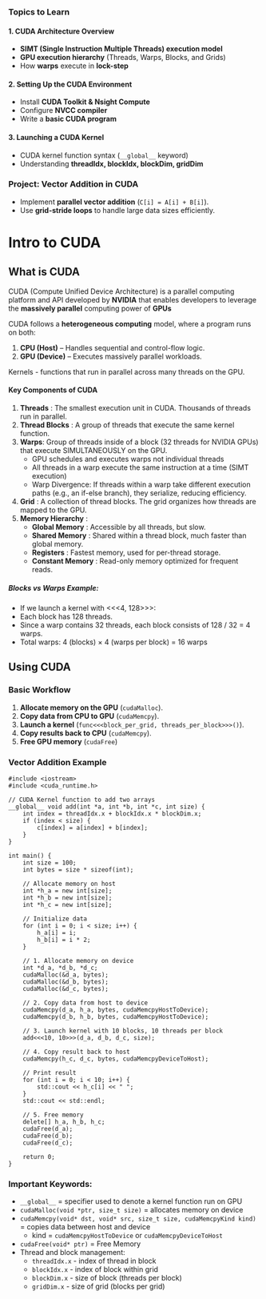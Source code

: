 ### **Topics to Learn**

#### **1. CUDA Architecture Overview**

- **SIMT (Single Instruction Multiple Threads) execution model**
- **GPU execution hierarchy** (Threads, Warps, Blocks, and Grids)
- How **warps** execute in **lock-step**

#### **2. Setting Up the CUDA Environment**

- Install **CUDA Toolkit & Nsight Compute**
- Configure **NVCC compiler**
- Write a **basic CUDA program**

#### **3. Launching a CUDA Kernel**

- CUDA kernel function syntax (`__global__` keyword)
- Understanding **threadIdx, blockIdx, blockDim, gridDim**

### **Project: Vector Addition in CUDA**

- Implement **parallel vector addition** (`C[i] = A[i] + B[i]`).
- Use **grid-stride loops** to handle large data sizes efficiently.

# Intro to CUDA

## What is CUDA

CUDA (Compute Unified Device Architecture) is a parallel computing platform and API developed by **NVIDIA** that enables developers to leverage the **massively parallel** computing power of **GPUs**

CUDA follows a **heterogeneous computing** model, where a program runs on both:

1. **CPU (Host)** – Handles sequential and control-flow logic.
2. **GPU (Device)** – Executes massively parallel workloads.

Kernels - functions that run in parallel across many threads on the GPU.

#### **Key Components of CUDA**

1. **Threads** : The smallest execution unit in CUDA. Thousands of threads run in parallel.
2. **Thread Blocks** : A group of threads that execute the same kernel function.
3. **Warps**: Group of threads inside of a block (32 threads for NVIDIA GPUs) that execute SIMULTANEOUSLY  on the GPU.
   - GPU schedules and executes warps not individual threads
   - All threads in a warp execute the same instruction at a time (SIMT execution)
   - Warp Divergence: If threads within a warp take different execution paths (e.g., an if-else branch), they serialize, reducing efficiency.
4. **Grid** : A collection of thread blocks. The grid organizes how threads are mapped to the GPU.
5. **Memory Hierarchy** :
   * **Global Memory** : Accessible by all threads, but slow.
   * **Shared Memory** : Shared within a thread block, much faster than global memory.
   * **Registers** : Fastest memory, used for per-thread storage.
   * **Constant Memory** : Read-only memory optimized for frequent reads.

##### Blocks vs Warps Example:

* If we launch a kernel with <<<4, 128>>>:
* Each block has 128 threads.
* Since a warp contains 32 threads, each block consists of 128 / 32 = 4 warps.
* Total warps: 4 (blocks) × 4 (warps per block) = 16 warps

## Using CUDA

### Basic Workflow

1. **Allocate memory on the GPU** (`cudaMalloc`).
2. **Copy data from CPU to GPU** (`cudaMemcpy`).
3. **Launch a kernel** (`func<<<block_per_grid, threads_per_block>>>()`).
4. **Copy results back to CPU** (`cudaMemcpy`).
5. **Free GPU memory** (`cudaFree`)

### Vector Addition Example

```
#include <iostream>
#include <cuda_runtime.h>

// CUDA Kernel function to add two arrays
__global__ void add(int *a, int *b, int *c, int size) {
    int index = threadIdx.x + blockIdx.x * blockDim.x;
    if (index < size) {
        c[index] = a[index] + b[index];
    }
}

int main() {
    int size = 100;
    int bytes = size * sizeof(int);

    // Allocate memory on host
    int *h_a = new int[size];
    int *h_b = new int[size];
    int *h_c = new int[size];

    // Initialize data
    for (int i = 0; i < size; i++) {
        h_a[i] = i;
        h_b[i] = i * 2;
    }

    // 1. Allocate memory on device
    int *d_a, *d_b, *d_c;
    cudaMalloc(&d_a, bytes);
    cudaMalloc(&d_b, bytes);
    cudaMalloc(&d_c, bytes);

    // 2. Copy data from host to device
    cudaMemcpy(d_a, h_a, bytes, cudaMemcpyHostToDevice);
    cudaMemcpy(d_b, h_b, bytes, cudaMemcpyHostToDevice);

    // 3. Launch kernel with 10 blocks, 10 threads per block
    add<<<10, 10>>>(d_a, d_b, d_c, size);

    // 4. Copy result back to host
    cudaMemcpy(h_c, d_c, bytes, cudaMemcpyDeviceToHost);

    // Print result
    for (int i = 0; i < 10; i++) {
        std::cout << h_c[i] << " ";
    }
    std::cout << std::endl;

    // 5. Free memory
    delete[] h_a, h_b, h_c;
    cudaFree(d_a);
    cudaFree(d_b);
    cudaFree(d_c);

    return 0;
}
```

### Important Keywords:

* `__global__` = specifier used to denote a kernel function run on GPU
* `cudaMalloc(void *ptr, size_t size)` = allocates memory on device
* `cudaMemcpy(void* dst, void* src, size_t size, cudaMemcpyKind kind)` = copies data between host and device
  * kind = `cudaMemcpyHostToDevice` or `cudaMemcpyDeviceToHost`
* `cudaFree(void* ptr)` = Free Memory
* Thread and block management:
  * `threadIdx.x` - index of thread in block
  * `blockIdx.x` - index of block within grid
  * `blockDim.x` - size of block (threads per block)
  * `gridDim.x` - size of grid (blocks per grid)
